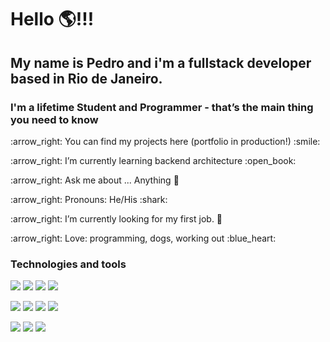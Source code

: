 # Hello :earth_americas:!!!
## My name is Pedro and i'm a fullstack developer based in Rio de Janeiro.
### I'm a lifetime Student and Programmer - that’s the main thing you need to know

<p align="left"> :arrow_right: You can find my projects here (portfolio in production!) :smile: </p>
<p align="left"> :arrow_right: I’m currently learning backend architecture :open_book: </p>
<p align="left"> :arrow_right: Ask me about ... Anything 💬 </p>
<p align="left"> :arrow_right: Pronouns: He/His :shark: </p>
<p align="left"> :arrow_right: I’m currently looking for my first job. 🔭  </p>
<p align="left"> :arrow_right: Love: programming, dogs, working out :blue_heart: </p>

### <p align="left">Technologies and tools</p>
<p>
<img src="https://img.shields.io/badge/-html5-000000?style=for-the-badge" />
<img src="https://img.shields.io/badge/-css3-blue?style=for-the-badge" />
<img src="https://img.shields.io/badge/-javascript-000000?style=for-the-badge" />
<img src="https://img.shields.io/badge/-react-blue?style=for-the-badge" />
</p>
<p>
<img src="https://img.shields.io/badge/-nodejs-000000?style=for-the-badge" />
<img src="https://img.shields.io/badge/-postgresql-blue?style=for-the-badge" />
<img src="https://img.shields.io/badge/-jest-000000?style=for-the-badge" />
<img src="https://img.shields.io/badge/-express-blue?style=for-the-badge" />
</p>
<p>
<img src="https://img.shields.io/badge/-git-000000?style=for-the-badge" />
<img src="https://img.shields.io/badge/-trello-blue?style=for-the-badge" />
<img src="https://img.shields.io/badge/-slack-000000?style=for-the-badge" />
</p>

